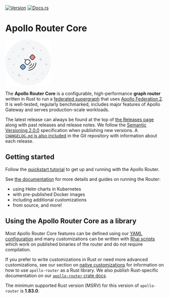 [![Version](https://img.shields.io/crates/v/apollo-router.svg)](https://crates.io/crates/apollo-router)
[![Docs.rs](https://docs.rs/apollo-router/badge.svg)](https://docs.rs/apollo-router)

# Apollo Router Core

[<img alt="Apollo Router" src="https://raw.githubusercontent.com/apollographql/space-kit/main/src/illustrations/svgs/satellite1.svg" height="144">](https://www.apollographql.com/docs/router/)

The **Apollo Router Core** is a configurable, high-performance **graph router** written in Rust to run a [federated supergraph](https://www.apollographql.com/docs/federation/) that uses [Apollo Federation 2](https://www.apollographql.com/docs/federation/v2/federation-2/new-in-federation-2). It is well-tested, regularly benchmarked, includes major features of Apollo Gateway and serves production-scale workloads.

The latest release can always be found at the top of [the Releases page](https://github.com/apollographql/router/releases/) along with past releases and release notes.  We follow the [Semantic Versioning 2.0.0](https://semver.org/) specification when publishing new versions.  A [`CHANGELOG.md` is also included](https://github.com/apollographql/router/blob/main/CHANGELOG.md) in the Git repository with information about each release.

## Getting started

Follow the [quickstart tutorial](https://www.apollographql.com/docs/router/quickstart/) to get up and running with the Apollo Router.

See [the documentation](https://www.apollographql.com/docs/router) for more details and guides on running the Router:

- using Helm charts in Kubernetes
- with pre-published Docker images
- including additional customizations
- from source, and more!

## Using the Apollo Router Core as a library

Most Apollo Router Core features can be defined using our [YAML configuration](https://www.apollographql.com/docs/router/configuration/overview) and many customizations can be written with [Rhai scripts](https://www.apollographql.com/docs/router/customizations/rhai) which work on published binaries of the router and do not require compilation.

If you prefer to write customizations in Rust or need more advanced customizations, see our section on [native customizations](https://www.apollographql.com/docs/router/customizations/native) for information on how to use `apollo-router` as a Rust library.  We also publish Rust-specific documentation on our [`apollo-router` crate docs](https://docs.rs/crate/apollo-router).

<!-- renovate-automation: rustc version -->
The minimum supported Rust version (MSRV) for this version of `apollo-router` is **1.83.0**.

